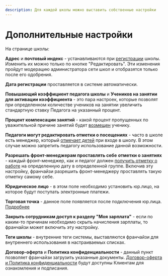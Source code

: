 ```yaml
---
description: Для каждой школы можно выставить собственные настройки
---
```


# Дополнительные настройки

На странице школы:

**Адрес** и **почтовый индекс** - устанавливаются  при [регистрации](registraciya-shkoly.md) школы. Изменить их можно только по кнопке "Редактировать". Эти изменения пройдут модерацию администратора сети школ и отобразятся только после его одобрения.

**Дата регистрации** проставляется в системе автоматически.

**Повышающий коэффициент педагога школы** и **Учеников на занятии для активации коэффициента** -  это пара настроек, которые позволят  при определенном количестве учеников на занятии увеличить стандартную ставку Педагога на  указанный процент.

**Процент компенсации занятий** - какой процент пропущенных по уважительной причине занятий будет [возмещен](../../abonementy/kompensaciya-abonementov.md) ученику. &#x20;

**Педагоги могут редактировать отметки о посещениях** - часто в школе есть менеджер, который [отмечает детей](gruppa/poseshaemost-uchenikov.md) при входе в школу. В этом случае можно запретить педагогу использование данной возможности.&#x20;

**Разрешать фронт-менеджерам проставлять себе** **отметки о занятиях**  - каждый фронт-менеджер, как и педагог должен [получить отметку о работе](https://education-erp.gitbook.io/education-erp/nachalo-raboty/shkola/gruppa/rabota-pedagogov#otmetka-o-rabote-pedagoga-front-menedzhera) на определенную дату в определенной группе. Включив эту настройку, франчайзи разрешить фронт-менеджеру проставлять такую отметку самому себе.

**Юридическое лицо** - в этом поле необходимо установить  юр.лицо, на которое будут поступать электронные платежи.&#x20;

**Торговая точка** - данное поле появляется после подключения юр.лица.  [Подробнее](broken-reference)

**Закрыть сотрудникам доступ к разделу "Моя зарплата"** - если  по каким-то причинам необходимо скрыть начисления зарплаты, то франчайзи может включить эту настройку.

**Теги школы**  - внутренние теги системы, выставляются франчайзи для внутреннего использования в настраиваемых списках.

**Договор-оферта** и **Политика конфиденциальности** - данный пункт позволяет франчайзи   загрузить указанные документы. [Договор-оферта и Политика конфиденциальности](../../dogovor-oferta-i-politika-konfidencialnosti/) будут доступны Клиентам для ознакомления и подписания.
